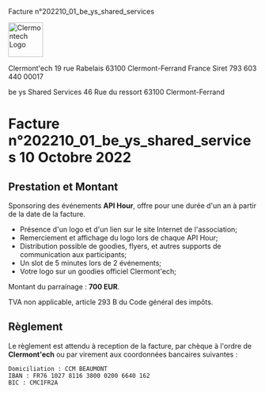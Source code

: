 <p class="invoice-number">Facture n°202210_01_be_ys_shared_services</p>

<img class="left" width="70px" src="http://clermontech.org/images/clermontech_logo_200px.png" alt="Clermontech Logo" />

<p class="address-us">
<span class="address-title">Clermont'ech</span>
<span class="address-street">19 rue Rabelais</span>
<span class="address-city">63100 Clermont-Ferrand</span>
<span class="address-country">France</span>
<span class="address-extra">Siret 793 603 440 00017</span>
</p>

<p class="address-client">
<span class="address-title">be ys Shared Services</span>
<span class="address-street">46 Rue du ressort</span>
<span class="address-city">63100 Clermont-Ferrand</span>
</p>

<h1 class="invoice-title">
Facture n°202210_01_be_ys_shared_services 10 Octobre 2022
</h1>

## Prestation et Montant


Sponsoring des événements **API Hour**, offre pour une durée d'un an à partir de la
date de la facture.

* Présence d'un logo et d'un lien sur le site Internet de l'association;
* Remerciement et affichage du logo lors de chaque API Hour;
* Distribution possible de goodies, flyers, et autres supports de communication aux participants;
* Un slot de 5 minutes lors de 2 événements;
* Votre logo sur un goodies officiel Clermont'ech;


Montant du parrainage : **700 EUR**.

TVA non applicable, article 293 B du Code général des impôts.


## Règlement

Le règlement est attendu à reception de la facture, par chèque à l'ordre de
**Clermont'ech** ou par virement aux coordonnées bancaires suivantes :

	Domiciliation : CCM BEAUMONT
	IBAN : FR76 1027 8116 3800 0200 6640 162
	BIC : CMCIFR2A
